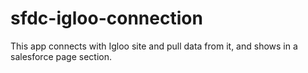 # sfdc-igloo-connection
This app connects with Igloo site and pull data from it, and shows in a salesforce page section.
